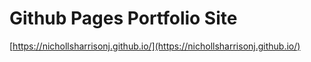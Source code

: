 # Github Pages Portfolio Site

[https://nichollsharrisonj.github.io/](https://nichollsharrisonj.github.io/)
